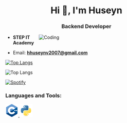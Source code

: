 <h1 align="center">Hi 👋, I'm Huseyn</h1>
<h3 align="center">Backend Developer</h3>
<img align="right" alt="Coding" width="400" src="https://cdn.dribbble.com/users/50886/screenshots/2710024/coding.gif">

-  **STEP IT Academy**

- Email: **hhuseynv2007@gmail.com**






[![Top Langs](https://github-readme-stats.vercel.app/api/top-langs/?username=husovage&layout=donut&theme=tokyonight)](https://github.com/husovage/github-readme-stats)

![Top Langs](https://github-readme-stats.vercel.app/api/top-langs/?username=myusername&theme=tokyonight)





[![Spotify](https://spotify-github-readme.vercel.app/api/spotify)](https://open.spotify.com/track/0tdCy39PgWN8LFWu34ORn3?si=bd0e2f8511fa40a9)

<h3 align="left">Languages and Tools:</h3>
<p align="left"> <a href="https://www.w3schools.com/cpp/" target="_blank" rel="noreferrer"> <img src="https://raw.githubusercontent.com/devicons/devicon/master/icons/cplusplus/cplusplus-original.svg" alt="cplusplus" width="40" height="40"/> </a> <a href="https://www.python.org" target="_blank" rel="noreferrer"> <img src="https://raw.githubusercontent.com/devicons/devicon/master/icons/python/python-original.svg" alt="python" width="40" height="40"/> </a> </p>
